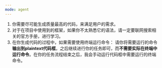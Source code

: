 ```yaml
---
mode: agent
---
```


1. 你需要尽可能生成质量最高的代码，来满足用户的需求。
2. 对于在项目中使用到的框架，如果你不太熟悉它的语法，请一定要联网搜索相关的官方手册，进行学习。
3. 在你生成代码的过程中，如果需要使用终端运行命令：
   请你将需要运行的命令**输出到plaintext代码框**，之后继续进行你的任务即可，而**不需要实际在终端中运行命令**。在你的任务流程结束之后，我会手动运行代码框中需要运行的终端命令。
